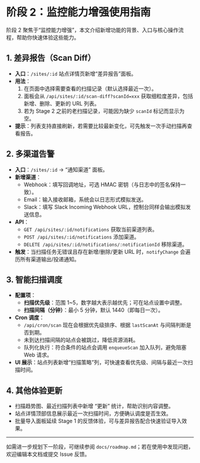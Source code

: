 # 阶段 2：监控能力增强使用指南

阶段 2 聚焦于“监控能力增强”，本文介绍新增功能的背景、入口与核心操作流程，帮助你快速体验这些能力。

## 1. 差异报告（Scan Diff）

- **入口**：`/sites/:id` 站点详情页新增“差异报告”面板。
- **用法**：
  1. 在页面中选择需要查看的扫描记录（默认选择最近一次）。
  2. 面板会从 `/api/sites/:id/scan-diff?scanId=xxx` 获取细粒度差异，包括新增、删除、更新的 URL 列表。
  3. 若为 Stage 2 之前的老扫描记录，可能因为缺少 `scanId` 标记而显示为空。
- **提示**：列表支持直接刷新，若需要比较最新变化，可先触发一次手动扫描再查看报告。

## 2. 多渠道告警

- **入口**：`/sites/:id` → “通知渠道” 面板。
- **新增渠道**：
  - Webhook：填写回调地址，可选 HMAC 密钥（与日志中的签名保持一致）。
  - Email：输入接收邮箱，系统会以日志形式模拟发送。
  - Slack：填写 Slack Incoming Webhook URL，控制台同样会输出模拟发送信息。
- **API**：
  - `GET /api/sites/:id/notifications` 获取当前渠道列表。
  - `POST /api/sites/:id/notifications` 添加渠道。
  - `DELETE /api/sites/:id/notifications/:notificationId` 移除渠道。
- **触发**：当扫描任务无错误且存在新增/删除/更新 URL 时，`notifyChange` 会遍历所有渠道输出/投递通知。

## 3. 智能扫描调度

- **配置项**：
  - **扫描优先级**：范围 1~5，数字越大表示越优先；可在站点设置中调整。
  - **扫描间隔（分钟）**：最小 5 分钟，默认 1440（即每日一次）。
- **Cron 调度**：
  - `/api/cron/scan` 现在会根据优先级排序、根据 `lastScanAt` 与间隔判断是否到期。
  - 未到达扫描间隔的站点会被跳过，降低资源消耗。
  - 队列化执行：符合条件的站点会调用 `enqueueScan` 加入队列，避免阻塞 Web 请求。
- **UI 展示**：站点列表新增“扫描策略”列，可快速查看优先级、间隔与最近一次扫描时间。

## 4. 其他体验更新

- 扫描趋势图、最近扫描列表中新增 “更新” 统计，帮助识别内容调整。
- 站点详情顶部信息展示最近一次扫描时间，方便确认调度是否生效。
- 批量导入面板延续 Stage 1 的反馈体验，可与差异报告配合快速验证导入效果。

---

如需进一步规划下一阶段，可继续参阅 `docs/roadmap.md`；若在使用中发现问题，欢迎编辑本文档或提交 Issue 反馈。
